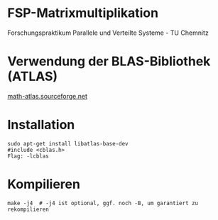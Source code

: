 # FSP-Matrixmultiplikation
Forschungspraktikum Parallele und Verteilte Systeme - TU Chemnitz

# Verwendung der BLAS-Bibliothek (ATLAS)
[math-atlas.sourceforge.net](www.math-atlas.sourceforge.net/)

# Installation
    sudo apt-get install libatlas-base-dev
    #include <cblas.h>
    Flag: -lcblas

# Kompilieren
    make -j4  # -j4 ist optional, ggf. noch -B, um garantiert zu rekompilieren
